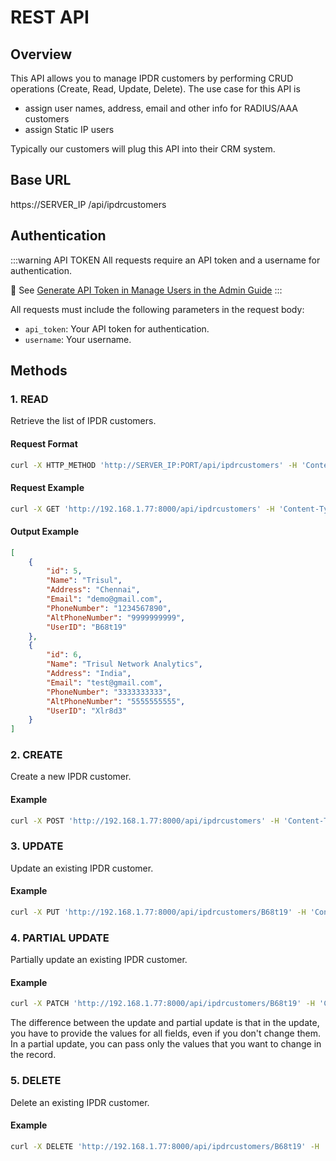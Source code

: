 # REST API 

## Overview

This API allows you to manage IPDR customers by performing CRUD operations (Create, Read, Update, Delete). The use case for this API is 

- assign user names, address, email and other info for RADIUS/AAA customers
- assign Static IP users

Typically our customers will plug this API into their CRM system. 



## Base URL
https://SERVER_IP
/api/ipdrcustomers


## Authentication



:::warning  API TOKEN
All requests require an API token and a username for authentication.

:memo: See [Generate API Token in Manage Users in the Admin Guide](/docs/ag/webadmin/manageusers#generate-api-token)
:::



All requests must include the following parameters in the request body:
- `api_token`: Your API token for authentication.
- `username`: Your username.


## Methods

### 1. READ
Retrieve the list of IPDR customers.

#### Request Format

```bash
curl -X HTTP_METHOD 'http://SERVER_IP:PORT/api/ipdrcustomers' -H 'Content-Type: application/json' -d '{"api_token": "API_TOKEN", "username":"USERNAME", KEY:VALUE, KEY:VALUE}'
```

#### Request Example
```bash
curl -X GET 'http://192.168.1.77:8000/api/ipdrcustomers' -H 'Content-Type: application/json' -d '{"api_token": "GiXwBWWv5g2Fs6QeaTlx", "username":"user"}'
```

#### Output Example

```json
[
    {
        "id": 5,
        "Name": "Trisul",
        "Address": "Chennai",
        "Email": "demo@gmail.com",
        "PhoneNumber": "1234567890",
        "AltPhoneNumber": "9999999999",
        "UserID": "B68t19"
    },
    {
        "id": 6,
        "Name": "Trisul Network Analytics",
        "Address": "India",
        "Email": "test@gmail.com",
        "PhoneNumber": "3333333333",
        "AltPhoneNumber": "5555555555",
        "UserID": "Xlr8d3"
    }
]
```

### 2. CREATE
Create a new IPDR customer.


#### Example
```bash
curl -X POST 'http://192.168.1.77:8000/api/ipdrcustomers' -H 'Content-Type: application/json' -d '{ "api_token": "GiXwBWWv5g2Fs6QeaTlx", "username": "user", "Name": "Trisul", "Address": "Chennai", "Email": "demo@gmail.com", "PhoneNumber": "1234567890", "AltPhoneNumber": "9999999999", "UserID": "B68t19"}'
```


### 3. UPDATE
Update an existing IPDR customer.


#### Example
```bash
curl -X PUT 'http://192.168.1.77:8000/api/ipdrcustomers/B68t19' -H 'Content-Type: application/json' -d '{ "api_token": "GiXwBWWv5g2Fs6QeaTlx", "username":"user", "Name": "Trisul Network Analyzer", "Address": "India", "Email": "test@gmail.com", "PhoneNumber": "3333333333", "AltPhoneNumber": "5555555555", "UserID": "B68t19"}'
```


### 4. PARTIAL UPDATE
Partially update an existing IPDR customer.

#### Example
```bash
curl -X PATCH 'http://192.168.1.77:8000/api/ipdrcustomers/B68t19' -H 'Content-Type: application/json' -d '{"api_token": "GiXwBWWv5g2Fs6QeaTlx", "username":"user", "Address": "Partially Updated"}'
```

The difference between the update and partial update is that in the update, you have to provide the values for all fields, even if you don't change them. In a partial update, you can pass only the values that you want to change in the record.


### 5. DELETE
Delete an existing IPDR customer.

#### Example
```bash
curl -X DELETE 'http://192.168.1.77:8000/api/ipdrcustomers/B68t19' -H 'Content-Type: application/json' -d '{"api_token": "GiXwBWWv5g2Fs6QeaTlx", "username":"user"}'
```










